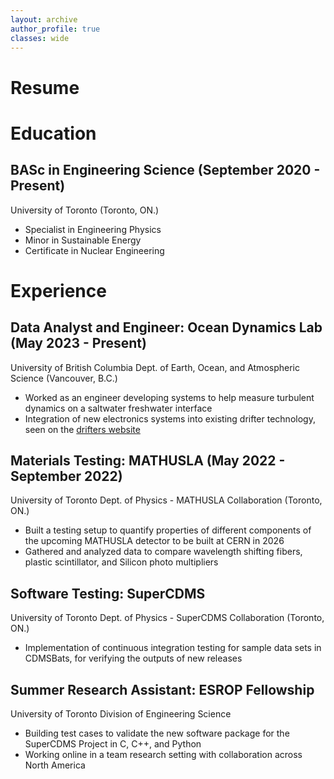 ```yaml
---
layout: archive
author_profile: true
classes: wide
---
```


# Resume

# Education
## BASc in Engineering Science (September 2020 - Present)
University of Toronto (Toronto, ON.)
* Specialist in Engineering Physics
* Minor in Sustainable Energy
* Certificate in Nuclear Engineering

# Experience
## Data Analyst and Engineer: Ocean Dynamics Lab (May 2023 - Present)
University of British Columbia Dept. of Earth, Ocean, and Atmospheric Science (Vancouver, B.C.)
* Worked as an engineer developing systems to help measure turbulent dynamics on a saltwater freshwater interface
* Integration of new electronics systems into existing drifter technology, seen on the [drifters website](https://drifters.eoas.ubc.ca/)

## Materials Testing: MATHUSLA (May 2022 - September 2022)
University of Toronto Dept. of Physics - MATHUSLA Collaboration (Toronto, ON.)
* Built a testing setup to quantify properties of different components of the upcoming MATHUSLA detector to be built at CERN in 2026
* Gathered and analyzed data to compare wavelength shifting fibers, plastic scintillator, and Silicon photo multipliers

## Software Testing: SuperCDMS
University of Toronto Dept. of Physics - SuperCDMS Collaboration (Toronto, ON.)
* Implementation of continuous integration testing for sample data sets in CDMSBats, for verifying the outputs of new releases

## Summer Research Assistant: ESROP Fellowship
University of Toronto Division of Engineering Science
* Building test cases to validate the new software package for the SuperCDMS Project in C, C++, and Python
* Working online in a team research setting with collaboration across North America


